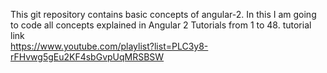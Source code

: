 This git repository contains basic concepts of angular-2. In this I am going to code all concepts explained in Angular 2 Tutorials from  1 to 48.
tutorial link  
https://www.youtube.com/playlist?list=PLC3y8-rFHvwg5gEu2KF4sbGvpUqMRSBSW